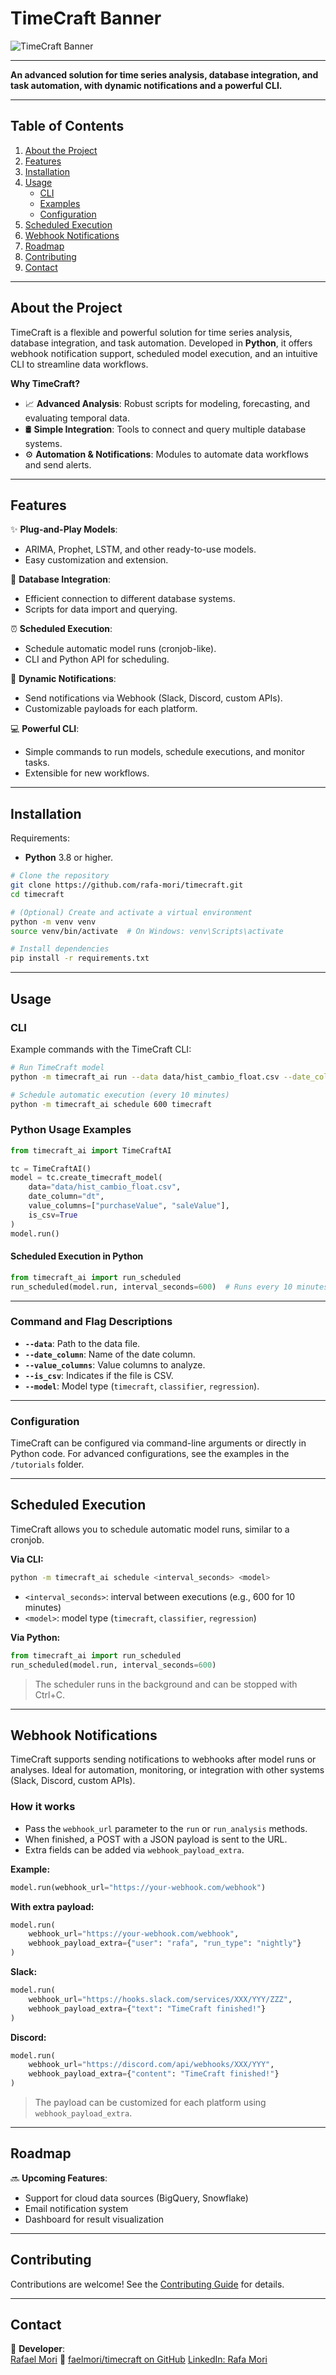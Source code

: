 # TimeCraft Banner
![TimeCraft Banner](docs/assets/top_banner.png)

---

**An advanced solution for time series analysis, database integration, and task automation, with dynamic notifications and a powerful CLI.**

---

## **Table of Contents**
1. [About the Project](#about-the-project)
2. [Features](#features)
3. [Installation](#installation)
4. [Usage](#usage)
    - [CLI](#cli)
    - [Examples](#examples)
    - [Configuration](#configuration)
5. [Scheduled Execution](#scheduled-execution)
6. [Webhook Notifications](#webhook-notifications)
7. [Roadmap](#roadmap)
8. [Contributing](#contributing)
9. [Contact](#contact)

---

## **About the Project**
TimeCraft is a flexible and powerful solution for time series analysis, database integration, and task automation. Developed in **Python**, it offers webhook notification support, scheduled model execution, and an intuitive CLI to streamline data workflows.

**Why TimeCraft?**
- 📈 **Advanced Analysis**: Robust scripts for modeling, forecasting, and evaluating temporal data.
- 🛢️ **Simple Integration**: Tools to connect and query multiple database systems.
- ⚙️ **Automation & Notifications**: Modules to automate data workflows and send alerts.

---

## **Features**
✨ **Plug-and-Play Models**:
- ARIMA, Prophet, LSTM, and other ready-to-use models.
- Easy customization and extension.

🔗 **Database Integration**:
- Efficient connection to different database systems.
- Scripts for data import and querying.

⏰ **Scheduled Execution**:
- Schedule automatic model runs (cronjob-like).
- CLI and Python API for scheduling.

🔔 **Dynamic Notifications**:
- Send notifications via Webhook (Slack, Discord, custom APIs).
- Customizable payloads for each platform.

💻 **Powerful CLI**:
- Simple commands to run models, schedule executions, and monitor tasks.
- Extensible for new workflows.

---

## **Installation**
Requirements:
- **Python** 3.8 or higher.

```bash
# Clone the repository
git clone https://github.com/rafa-mori/timecraft.git
cd timecraft

# (Optional) Create and activate a virtual environment
python -m venv venv
source venv/bin/activate  # On Windows: venv\Scripts\activate

# Install dependencies
pip install -r requirements.txt
```

---

## **Usage**

### CLI
Example commands with the TimeCraft CLI:

```bash
# Run TimeCraft model
python -m timecraft_ai run --data data/hist_cambio_float.csv --date_column dt --value_columns purchaseValue,saleValue --is_csv

# Schedule automatic execution (every 10 minutes)
python -m timecraft_ai schedule 600 timecraft
```

### **Python Usage Examples**

```python
from timecraft_ai import TimeCraftAI

tc = TimeCraftAI()
model = tc.create_timecraft_model(
    data="data/hist_cambio_float.csv",
    date_column="dt",
    value_columns=["purchaseValue", "saleValue"],
    is_csv=True
)
model.run()
```

#### **Scheduled Execution in Python**

```python
from timecraft_ai import run_scheduled
run_scheduled(model.run, interval_seconds=600)  # Runs every 10 minutes
```

---

### **Command and Flag Descriptions**
- **`--data`**: Path to the data file.
- **`--date_column`**: Name of the date column.
- **`--value_columns`**: Value columns to analyze.
- **`--is_csv`**: Indicates if the file is CSV.
- **`--model`**: Model type (`timecraft`, `classifier`, `regression`).

---

### **Configuration**
TimeCraft can be configured via command-line arguments or directly in Python code. For advanced configurations, see the examples in the `/tutorials` folder.

---

## **Scheduled Execution**
TimeCraft allows you to schedule automatic model runs, similar to a cronjob.

**Via CLI:**

```bash
python -m timecraft_ai schedule <interval_seconds> <model>
```

- `<interval_seconds>`: interval between executions (e.g., 600 for 10 minutes)
- `<model>`: model type (`timecraft`, `classifier`, `regression`)

**Via Python:**

```python
from timecraft_ai import run_scheduled
run_scheduled(model.run, interval_seconds=600)
```

> The scheduler runs in the background and can be stopped with Ctrl+C.

---

## **Webhook Notifications**
TimeCraft supports sending notifications to webhooks after model runs or analyses. Ideal for automation, monitoring, or integration with other systems (Slack, Discord, custom APIs).

### How it works
- Pass the `webhook_url` parameter to the `run` or `run_analysis` methods.
- When finished, a POST with a JSON payload is sent to the URL.
- Extra fields can be added via `webhook_payload_extra`.

**Example:**

```python
model.run(webhook_url="https://your-webhook.com/webhook")
```

**With extra payload:**

```python
model.run(
    webhook_url="https://your-webhook.com/webhook",
    webhook_payload_extra={"user": "rafa", "run_type": "nightly"}
)
```

**Slack:**

```python
model.run(
    webhook_url="https://hooks.slack.com/services/XXX/YYY/ZZZ",
    webhook_payload_extra={"text": "TimeCraft finished!"}
)
```

**Discord:**

```python
model.run(
    webhook_url="https://discord.com/api/webhooks/XXX/YYY",
    webhook_payload_extra={"content": "TimeCraft finished!"}
)
```

> The payload can be customized for each platform using `webhook_payload_extra`.

---

## **Roadmap**
🔜 **Upcoming Features**:
- Support for cloud data sources (BigQuery, Snowflake)
- Email notification system
- Dashboard for result visualization

---

## **Contributing**
Contributions are welcome! See the [Contributing Guide](CONTRIBUTING.md) for details.

---

## **Contact**
💌 **Developer**:  
[Rafael Mori](mailto:faelmori@gmail.com)
💼 [faelmori/timecraft on GitHub](https://github.com/rafa-mori/timecraft)
[LinkedIn: Rafa Mori](https://www.linkedin.com/in/rafa-mori)